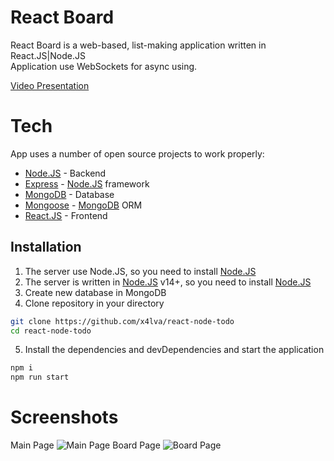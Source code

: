 # React Board

React Board is a web-based, list-making application written in React.JS|Node.JS </br>
Application use WebSockets for async using.

[Video Presentation](https://watch.screencastify.com/v/7YLA171oLFQAZ1qiYDml)

# Tech

App uses a number of open source projects to work properly:

- [Node.JS] - Backend
- [Express] - [Node.JS] framework
- [MongoDB] - Database
- [Mongoose] - [MongoDB] ORM
- [React.JS] - Frontend

## Installation

1. The server use Node.JS, so you need to install [Node.JS]
2. The server is written in [Node.JS] v14+, so you need to install [Node.JS]
3. Create new database in MongoDB
4. Clone repository in your directory

```sh
git clone https://github.com/x4lva/react-node-todo
cd react-node-todo
```

5. Install the dependencies and devDependencies and start the application

```sh
npm i
npm run start
```

# Screenshots
Main Page
![Main Page](https://i2.paste.pics/d87b9d877b23d801ca77b2b941e012be.png?trs=0d0cf50bc4c62e190d6991da570e9068e5085e1ab1c1165d4d32b0fb1d9b8509)
Board Page
![Board Page](https://i2.paste.pics/9e4da5323ade6827b184cc008320f54d.png?trs=0d0cf50bc4c62e190d6991da570e9068e5085e1ab1c1165d4d32b0fb1d9b8509)

[node.js]: http://nodejs.org
[express]: http://expressjs.com
[mongodb]: https://www.mongodb.com/
[mongoose]: https://mongoosejs.com/
[react.js]: https://uk.reactjs.org/
